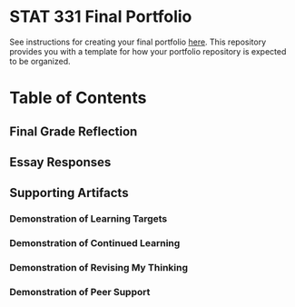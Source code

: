 # STAT 331 Final Portfolio

See instructions for creating your final portfolio [here](https://docs.google.com/document/d/11iHZbvXWEjcpJpBQ_O5wpYlVkPfmcyQFgBFqKMlVjg4/edit?usp=sharing). This repository provides you with a template for how your portfolio repository is expected to be organized.

# Table of Contents

## Final Grade Reflection

## Essay Responses

## Supporting Artifacts

### Demonstration of Learning Targets

### Demonstration of Continued Learning

### Demonstration of Revising My Thinking

### Demonstration of Peer Support
